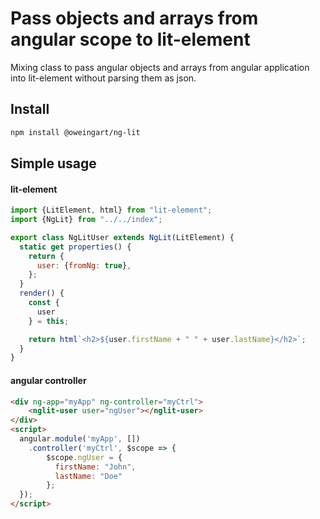# Pass objects and arrays from angular scope to lit-element


Mixing class to pass angular objects and arrays from angular application into lit-element without parsing them as json.


## Install

```bash
npm install @oweingart/ng-lit
```


## Simple usage

#### lit-element
```javascript
import {LitElement, html} from "lit-element";
import {NgLit} from "../../index";

export class NgLitUser extends NgLit(LitElement) {
  static get properties() {
    return {
      user: {fromNg: true},
    };
  }
  render() {
    const {
      user
    } = this;

    return html`<h2>${user.firstName + " " + user.lastName}</h2>`;
  }
}
```

#### angular controller
```html
<div ng-app="myApp" ng-controller="myCtrl">
    <nglit-user user="ngUser"></nglit-user>
</div>
<script>
  angular.module('myApp', [])
    .controller('myCtrl', $scope => {
        $scope.ngUser = {
          firstName: "John",
          lastName: "Doe"
        };
  });
</script>
```
